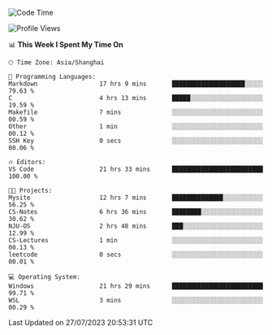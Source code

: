 <!--START_SECTION:waka-->
![Code Time](http://img.shields.io/badge/Code%20Time-1%2C077%20hrs%2019%20mins-blue)

![Profile Views](http://img.shields.io/badge/Profile%20Views-0-blue)

📊 **This Week I Spent My Time On** 

```text
🕑︎ Time Zone: Asia/Shanghai

💬 Programming Languages: 
Markdown                 17 hrs 9 mins       ████████████████████░░░░░   79.63 % 
C                        4 hrs 13 mins       █████░░░░░░░░░░░░░░░░░░░░   19.59 % 
Makefile                 7 mins              ░░░░░░░░░░░░░░░░░░░░░░░░░   00.59 % 
Other                    1 min               ░░░░░░░░░░░░░░░░░░░░░░░░░   00.12 % 
SSH Key                  0 secs              ░░░░░░░░░░░░░░░░░░░░░░░░░   00.06 % 

🔥 Editors: 
VS Code                  21 hrs 33 mins      █████████████████████████   100.00 % 

🐱‍💻 Projects: 
Mysite                   12 hrs 7 mins       ██████████████░░░░░░░░░░░   56.25 % 
CS-Notes                 6 hrs 36 mins       ████████░░░░░░░░░░░░░░░░░   30.62 % 
NJU-OS                   2 hrs 48 mins       ███░░░░░░░░░░░░░░░░░░░░░░   12.99 % 
CS-Lectures              1 min               ░░░░░░░░░░░░░░░░░░░░░░░░░   00.13 % 
leetcode                 0 secs              ░░░░░░░░░░░░░░░░░░░░░░░░░   00.01 % 

💻 Operating System: 
Windows                  21 hrs 29 mins      █████████████████████████   99.71 % 
WSL                      3 mins              ░░░░░░░░░░░░░░░░░░░░░░░░░   00.29 % 
```


 Last Updated on 27/07/2023 20:53:31 UTC
<!--END_SECTION:waka-->